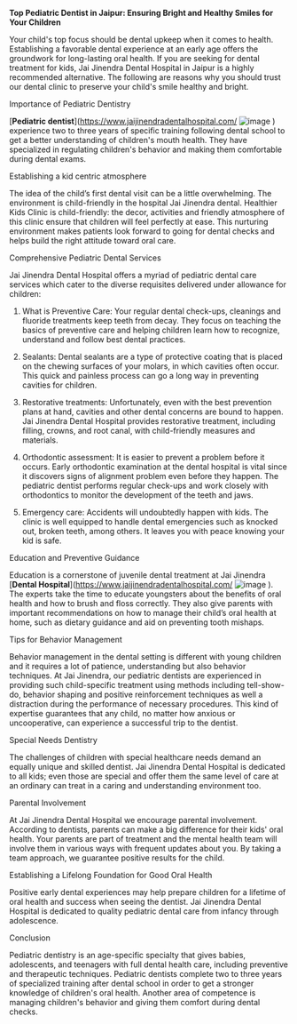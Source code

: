 **Top Pediatric Dentist in Jaipur: Ensuring Bright and Healthy Smiles for Your Children**

Your child's top focus should be dental upkeep when it comes to health. Establishing a favorable dental experience at an early age offers the groundwork for long-lasting oral health. If you are seeking for dental treatment for kids, Jai Jinendra Dental Hospital in Jaipur is a highly recommended alternative. The following are reasons why you should trust our dental clinic to preserve your child's smile healthy and bright.



Importance of Pediatric Dentistry

[**Pediatric dentist**](https://www.jaijinendradentalhospital.com/
![image](https://github.com/user-attachments/assets/fdc9826e-8713-4fb6-946a-697086f2c7fb)
) experience two to three years of specific training following dental school to get a better understanding of children's mouth health. They have specialized in regulating children's behavior and making them comfortable during dental exams.



Establishing a kid centric atmosphere

The idea of the child’s first dental visit can be a little overwhelming. The environment is child-friendly in the hospital Jai Jinendra dental. Healthier Kids Clinic is child-friendly: the decor, activities and friendly atmosphere of this clinic ensure that children will feel perfectly at ease. This nurturing environment makes patients look forward to going for dental checks and helps build the right attitude toward oral care.



Comprehensive Pediatric Dental Services

Jai Jinendra Dental Hospital offers a myriad of pediatric dental care services which cater to the diverse requisites delivered under allowance for children:



1. What is Preventive Care: Your regular dental check-ups, cleanings and fluoride treatments keep teeth from decay. They focus on teaching the basics of preventive care and helping children learn how to recognize, understand and follow best dental practices.



2. Sealants: Dental sealants are a type of protective coating that is placed on the chewing surfaces of your molars, in which cavities often occur. This quick and painless process can go a long way in preventing cavities for children.



3. Restorative treatments: Unfortunately, even with the best prevention plans at hand, cavities and other dental concerns are bound to happen. Jai Jinendra Dental Hospital provides restorative treatment, including filling, crowns, and root canal, with child-friendly measures and materials.



4. Orthodontic assessment: It is easier to prevent a problem before it occurs. Early orthodontic examination at the dental hospital is vital since it discovers signs of alignment problem even before they happen. The pediatric dentist performs regular check-ups and work closely with orthodontics to monitor the development of the teeth and jaws.



5. Emergency care: Accidents will undoubtedly happen with kids. The clinic is well equipped to handle dental emergencies such as knocked out, broken teeth, among others. It leaves you with peace knowing your kid is safe.



Education and Preventive Guidance

Education is a cornerstone of juvenile dental treatment at Jai Jinendra [**Dental Hospital**](https://www.jaijinendradentalhospital.com/
![image](https://github.com/user-attachments/assets/32c8e06d-5bd6-48f2-ac2f-c54e8bac1320)
). The experts take the time to educate youngsters about the benefits of oral health and how to brush and floss correctly. They also give parents with important recommendations on how to manage their child’s oral health at home, such as dietary guidance and aid on preventing tooth mishaps.



Tips for Behavior Management

Behavior management in the dental setting is different with young children and it requires a lot of patience, understanding but also behavior techniques. At Jai Jinendra, our pediatric dentists are experienced in providing such child-specific treatment using methods including tell-show-do, behavior shaping and positive reinforcement techniques as well a distraction during the performance of necessary procedures. This kind of expertise guarantees that any child, no matter how anxious or uncooperative, can experience a successful trip to the dentist.



Special Needs Dentistry

The challenges of children with special healthcare needs demand an equally unique and skilled dentist. Jai Jinendra Dental Hospital is dedicated to all kids; even those are special and offer them the same level of care at an ordinary can treat in a caring and understanding environment too.



Parental Involvement

At Jai Jinendra Dental Hospital we encourage parental involvement. According to dentists, parents can make a big difference for their kids' oral health. Your parents are part of treatment and the mental health team will involve them in various ways with frequent updates about you. By taking a team approach, we guarantee positive results for the child.



Establishing a Lifelong Foundation for Good Oral Health

Positive early dental experiences may help prepare children for a lifetime of oral health and success when seeing the dentist. Jai Jinendra Dental Hospital is dedicated to quality pediatric dental care from infancy through adolescence.


Conclusion

Pediatric dentistry is an age-specific specialty that gives babies, adolescents, and teenagers with full dental health care, including preventive and therapeutic techniques. Pediatric dentists complete two to three years of specialized training after dental school in order to get a stronger knowledge of children's oral health. Another area of competence is managing children's behavior and giving them comfort during dental checks.




 
